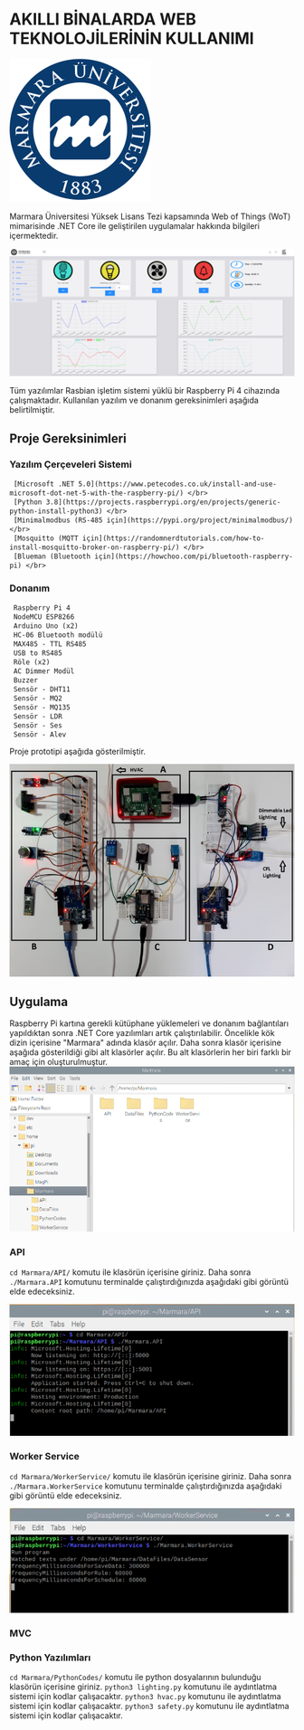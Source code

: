 # AKILLI BİNALARDA WEB TEKNOLOJİLERİNİN KULLANIMI

 ![MULogo](https://github.com/msensoy/MarmaraUniversityMasterThesis/blob/master/images/MULogo.PNG) </br>
 
Marmara Üniversitesi Yüksek Lisans Tezi kapsamında Web of Things (WoT) mimarisinde .NET Core ile geliştirilen uygulamalar hakkında bilgileri içermektedir.

 ![WebSite](https://github.com/msensoy/MarmaraUniversityMasterThesis/blob/master/images/WebSite.PNG) </br>
 
Tüm yazılımlar Rasbian işletim sistemi yüklü bir Raspberry Pi 4 cihazında çalışmaktadır. Kullanılan yazılım ve donanım gereksinimleri aşağıda belirtilmiştir.
## Proje Gereksinimleri
  ### Yazılım Çerçeveleri Sistemi
	 [Microsoft .NET 5.0](https://www.petecodes.co.uk/install-and-use-microsoft-dot-net-5-with-the-raspberry-pi/) </br>
	 [Python 3.8](https://projects.raspberrypi.org/en/projects/generic-python-install-python3) </br>
	 [Minimalmodbus (RS-485 için](https://pypi.org/project/minimalmodbus/) </br>
	 [Mosquitto (MQTT için](https://randomnerdtutorials.com/how-to-install-mosquitto-broker-on-raspberry-pi/) </br>
	 [Blueman (Bluetooth için](https://howchoo.com/pi/bluetooth-raspberry-pi) </br>
	 
  ### Donanım
     Raspberry Pi 4
	 NodeMCU ESP8266
	 Arduino Uno (x2)
	 HC-06 Bluetooth modülü
	 MAX485 - TTL RS485
	 USB to RS485
	 Röle (x2)
	 AC Dimmer Modül
	 Buzzer
     Sensör - DHT11 
	 Sensör - MQ2 
	 Sensör - MQ135 
	 Sensör - LDR
	 Sensör - Ses
	 Sensör - Alev

Proje prototipi aşağıda gösterilmiştir.

 ![Prototype](https://github.com/msensoy/MarmaraUniversityMasterThesis/blob/master/images/Prototype.PNG) </br>

## Uygulama

Raspberry Pi kartına gerekli kütüphane yüklemeleri ve donanım bağlantıları yapıldıktan sonra .NET Core yazılımları artık çalıştırılabilir. Öncelikle kök dizin içerisine "Marmara" adında klasör açılır. Daha sonra klasör içerisine aşağıda gösterildiği gibi alt klasörler açılır. Bu alt klasörlerin her biri farklı bir amaç için oluşturulmuştur.
 ![Folders](https://github.com/msensoy/MarmaraUniversityMasterThesis/blob/master/images/Folders.PNG) </br>
 
### API
`cd Marmara/API/` komutu ile klasörün içerisine giriniz. Daha sonra `./Marmara.API` komutunu terminalde çalıştırdığınızda aşağıdaki gibi görüntü elde edeceksiniz.

 ![API](https://github.com/msensoy/MarmaraUniversityMasterThesis/blob/master/images/RunAPI.PNG) </br>


### Worker Service
`cd Marmara/WorkerService/` komutu ile klasörün içerisine giriniz. Daha sonra `./Marmara.WorkerService` komutunu terminalde çalıştırdığınızda aşağıdaki gibi görüntü elde edeceksiniz.

 ![WorkerService](https://github.com/msensoy/MarmaraUniversityMasterThesis/blob/master/images/RunWS.PNG) </br>

### MVC

### Python Yazılımları

`cd Marmara/PythonCodes/` komutu ile python dosyalarının bulunduğu klasörün içerisine giriniz. `python3 lighting.py` komutunu ile aydıntlatma sistemi için kodlar çalışacaktır. `python3 hvac.py` komutunu ile aydıntlatma sistemi için kodlar çalışacaktır. `python3 safety.py` komutunu ile aydıntlatma sistemi için kodlar çalışacaktır.





